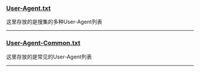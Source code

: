 ### [User-Agent.txt](https://github.com/FayeWangCC/PythonSpiderTools/blob/main/User-Agent.txt)
这里存放的是搜集的多种User-Agent列表

---

### [User-Agent-Common.txt](https://github.com/FayeWangCC/PythonSpiderTools/blob/main/User-Agent-Common.txt)
这里存放的是常见的User-Agent列表

---
